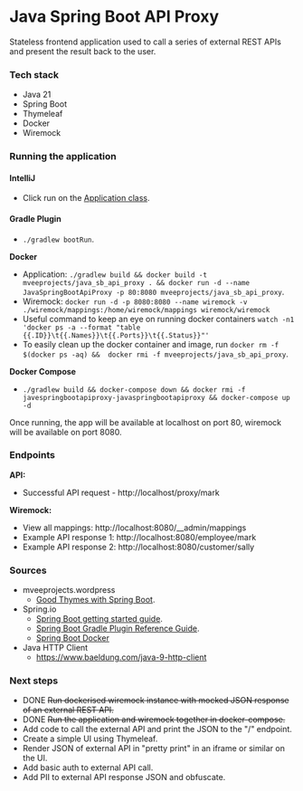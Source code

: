 # Java Spring Boot API Proxy

Stateless frontend application used to call a series of external REST APIs and present the result back to the user.

### Tech stack
* Java 21
* Spring Boot
* Thymeleaf
* Docker
* Wiremock

### Running the application

#### IntelliJ
* Click run on the [Application class](./src/main/java/org/mveeprojects/Application.java).

#### Gradle Plugin
* `./gradlew bootRun`.

**Docker**
* Application: `./gradlew build && docker build -t mveeprojects/java_sb_api_proxy . && docker run -d --name JavaSpringBootApiProxy -p 80:8080 mveeprojects/java_sb_api_proxy`.
* Wiremock: `docker run -d -p 8080:8080 --name wiremock -v ./wiremock/mappings:/home/wiremock/mappings wiremock/wiremock`
* Useful command to keep an eye on running docker containers `watch -n1 'docker ps -a --format "table {{.ID}}\t{{.Names}}\t{{.Ports}}\t{{.Status}}"'`
* To easily clean up the docker container and image, run `docker rm -f $(docker ps -aq) &&  docker rmi -f mveeprojects/java_sb_api_proxy`.

**Docker Compose**
* `./gradlew build && docker-compose down && docker rmi -f javespringbootapiproxy-javaspringbootapiproxy && docker-compose up -d`
  
Once running, the app will be available at localhost on port 80, wiremock will be available on port 8080.

### Endpoints

**API:**
* Successful API request - http://localhost/proxy/mark

**Wiremock:**
* View all mappings: http://localhost:8080/__admin/mappings
* Example API response 1: http://localhost:8080/employee/mark
* Example API response 2: http://localhost:8080/customer/sally

### Sources
* mveeprojects.wordpress
  * [Good Thymes with Spring Boot](https://mveeprojects.wordpress.com/2017/11/11/good-thymes-with-spring-boot/).
* Spring.io
  * [Spring Boot getting started guide](https://spring.io/guides/gs/spring-boot).
  * [Spring Boot Gradle Plugin Reference Guide](https://docs.spring.io/spring-boot/docs/current/gradle-plugin/reference/htmlsingle/).
  * [Spring Boot Docker](https://spring.io/guides/topicals/spring-boot-docker)
* Java HTTP Client
  * https://www.baeldung.com/java-9-http-client

### Next steps
* DONE ~~Run dockerised wiremock instance with mocked JSON response of an external REST API.~~
* DONE ~~Run the application and wiremock together in docker-compose.~~
* Add code to call the external API and print the JSON to the "/" endpoint.
* Create a simple UI using Thymeleaf.
* Render JSON of external API in "pretty print" in an iframe or similar on the UI.
* Add basic auth to external API call.
* Add PII to external API response JSON and obfuscate. 
